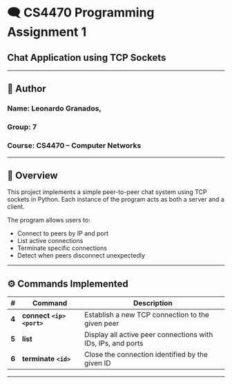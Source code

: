 # 🗨️ CS4470 Programming Assignment 1
## Chat Application using TCP Sockets

---

## 👤 Author
### **Name:** Leonardo Granados, 
### **Group:** 7
### **Course:** CS4470 – Computer Networks

---

## 📘 Overview
This project implements a simple peer-to-peer chat system using TCP sockets in Python.
Each instance of the program acts as both a server and a client.

The program allows users to:
 - Connect to peers by IP and port
 - List active connections
 - Terminate specific connections
 - Detect when peers disconnect unexpectedly

 ---

## ⚙️ Commands Implemented
| # | Command | Description |
|----------|----------|--------------|
| **4** | **connect `<ip>` `<port>`** | Establish a new TCP connection to the given peer |
| **5** | **list** | Display all active peer connections with IDs, IPs, and ports |
| **6** | **terminate `<id>`** | Close the connection identified by the given ID |

---
